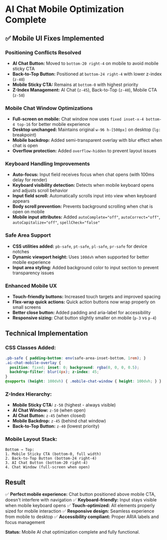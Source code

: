 # AI Chat Mobile Optimization Complete

## ✅ **Mobile UI Fixes Implemented**

### **Positioning Conflicts Resolved**
- **AI Chat Button:** Moved to `bottom-20 right-4` on mobile to avoid mobile sticky CTA
- **Back-to-Top Button:** Positioned at `bottom-24 right-4` with lower z-index (`z-40`)
- **Mobile Sticky CTA:** Remains at `bottom-0` with highest priority
- **Z-Index Management:** AI Chat (`z-45`), Back-to-Top (`z-40`), Mobile CTA (`z-50`)

### **Mobile Chat Window Optimizations**
- **Full-screen on mobile:** Chat window now uses `fixed inset-x-4 bottom-4 top-16` for better mobile experience
- **Desktop unchanged:** Maintains original `w-96 h-[500px]` on desktop (`lg:` breakpoint)
- **Mobile backdrop:** Added semi-transparent overlay with blur effect when chat is open
- **Overflow protection:** Added `overflow-hidden` to prevent layout issues

### **Keyboard Handling Improvements**
- **Auto-focus:** Input field receives focus when chat opens (with 100ms delay for render)
- **Keyboard visibility detection:** Detects when mobile keyboard opens and adjusts scroll behavior
- **Input field scroll:** Automatically scrolls input into view when keyboard appears
- **Body scroll prevention:** Prevents background scrolling when chat is open on mobile
- **Mobile input attributes:** Added `autoComplete="off"`, `autoCorrect="off"`, `autoCapitalize="off"`, `spellCheck="false"`

### **Safe Area Support**
- **CSS utilities added:** `pb-safe`, `pt-safe`, `pl-safe`, `pr-safe` for device notches
- **Dynamic viewport height:** Uses `100dvh` when supported for better mobile experience
- **Input area styling:** Added background color to input section to prevent transparency issues

### **Enhanced Mobile UX**
- **Touch-friendly buttons:** Increased touch targets and improved spacing
- **Flex-wrap quick actions:** Quick action buttons now wrap properly on small screens
- **Better close button:** Added padding and aria-label for accessibility
- **Responsive sizing:** Chat button slightly smaller on mobile (`p-3` vs `p-4`)

## **Technical Implementation**

### **CSS Classes Added:**
```css
.pb-safe { padding-bottom: env(safe-area-inset-bottom, 1rem); }
.ai-chat-mobile-overlay { 
  position: fixed; inset: 0; background: rgba(0, 0, 0, 0.5); 
  backdrop-filter: blur(4px); z-index: 45; 
}
@supports (height: 100dvh) { .mobile-chat-window { height: 100dvh; } }
```

### **Z-Index Hierarchy:**
- **Mobile Sticky CTA:** `z-50` (highest - always visible)
- **AI Chat Window:** `z-50` (when open)
- **AI Chat Button:** `z-45` (when closed)
- **Mobile Backdrop:** `z-45` (behind chat window)
- **Back-to-Top Button:** `z-40` (lowest priority)

### **Mobile Layout Stack:**
```
Bottom → Top:
1. Mobile Sticky CTA (bottom-0, full width)
2. Back-to-Top Button (bottom-24 right-4)
3. AI Chat Button (bottom-20 right-4)
4. Chat Window (full-screen when open)
```

## **Result**
✅ **Perfect mobile experience:** Chat button positioned above mobile CTA, doesn't interfere with navigation
✅ **Keyboard-friendly:** Input stays visible when mobile keyboard opens
✅ **Touch-optimized:** All elements properly sized for mobile interaction
✅ **Responsive design:** Seamless experience from mobile to desktop
✅ **Accessibility compliant:** Proper ARIA labels and focus management

**Status:** Mobile AI chat optimization complete and fully functional.
